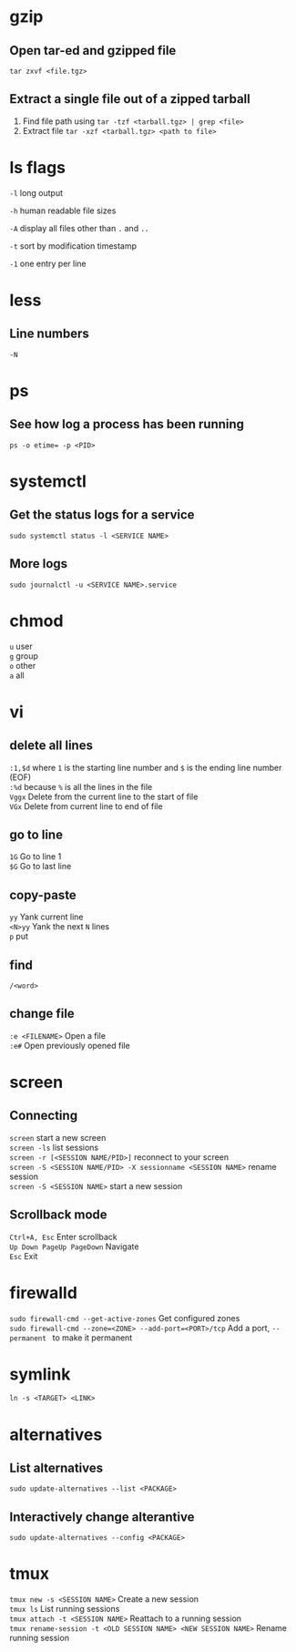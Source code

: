 # gzip
## Open tar-ed and gzipped file
`tar zxvf <file.tgz>`

## Extract a single file out of a zipped tarball
1. Find file path using `tar -tzf <tarball.tgz> | grep <file>`
2. Extract file `tar -xzf <tarball.tgz> <path to file>`

# ls flags
`-l` long output

`-h` human readable file sizes

`-A` display all files other than `.` and `..`

`-t` sort by modification timestamp

`-1` one entry per line

# less
## Line numbers
`-N`

# ps
## See how log a process has been running
`ps -o etime= -p <PID>`

# systemctl
## Get the status logs for a service
`sudo systemctl status -l <SERVICE NAME>`

## More logs
`sudo journalctl -u <SERVICE NAME>.service`

# chmod
`u` user  
`g` group  
`o` other  
`a` all

# vi
## delete all lines
`:1,$d` where `1` is the starting line number and `$` is the ending line number (EOF)  
`:%d` because `%` is all the lines in the file  
`Vggx` Delete from the current line to the start of file  
`VGx` Delete from current line to end of file

## go to line
`1G` Go to line 1  
`$G` Go to last line

## copy-paste
`yy` Yank current line  
`<N>yy` Yank the next `N` lines  
`p` put

## find
`/<word>`

## change file
`:e <FILENAME>` Open a file  
`:e#` Open previously opened file

# screen
## Connecting
`screen` start a new screen  
`screen -ls` list sessions  
`screen -r [<SESSION NAME/PID>]` reconnect to your screen  
`screen -S <SESSION NAME/PID> -X sessionname <SESSION NAME>` rename session  
`screen -S <SESSION NAME>` start a new session

## Scrollback mode
`Ctrl+A, Esc` Enter scrollback  
`Up Down PageUp PageDown` Navigate  
`Esc` Exit

# firewalld
`sudo firewall-cmd --get-active-zones` Get configured zones  
`sudo firewall-cmd --zone=<ZONE> --add-port=<PORT>/tcp` Add a port, `--permanent ` to make it permanent

# symlink
`ln -s <TARGET> <LINK>`

# alternatives
## List alternatives
`sudo update-alternatives --list <PACKAGE>`

## Interactively change alterantive
`sudo update-alternatives --config <PACKAGE>`

# tmux
`tmux new -s <SESSION NAME>` Create a new session  
`tmux ls` List running sessions  
`tmux attach -t <SESSION NAME>` Reattach to a running session  
`tmux rename-session -t <OLD SESSION NAME> <NEW SESSION NAME>`  Rename running session
